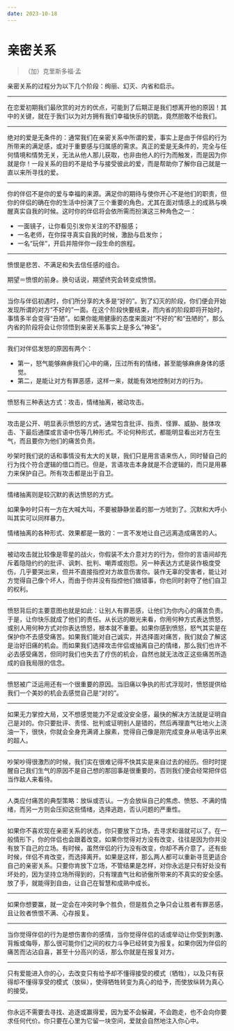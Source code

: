 ```yaml
---
date: 2023-10-18
---
```


# 亲密关系

> （加）克里斯多福·孟

亲密关系的过程分为以下几个阶段：绚丽、幻灭、内省和启示。

---

在恋爱初期我们最欣赏的对方的优点，可能到了后期正是我们想离开他的原因！其中的关键，就在于我们以为对方拥有我们幸福快乐的钥匙，竟然胆敢不给我们。

---

绝对的爱是无条件的：通常我们在亲密关系中所谓的爱，事实上是由于伴侣的行为所带来的满足感，或对于重要感与归属感的需求。真正的爱是无条件的，完全与任何情境和情势无关，无法从他人那儿获取，也非由他人的行为而触发，而是因为你就是你！一段关系的目的不是给予与接受彼此的爱，而是帮助你了解你自己就是一直以来所寻找的爱。

---

你的伴侣不是你的爱与幸福的来源。满足你的期待与使你开心不是他们的职责，但你的伴侣的确在你的生活中扮演了三个重要的角色，尤其在面对情感上的成熟与唤醒真实自我的时候。这时你的伴侣将会依所需而扮演这三种角色之一：

- 一面镜子，让你看见引发你关注的不舒服感；
- 一名老师，在你探寻真实自我的时候，激励与启发你；
- 一名“玩伴”，开启并陪伴你一段生命的旅程。

---

愤恨是悲苦、不满足和失去信任感的组合。

期望＝愤恨的前身。换句话说，期望终究会转变成愤恨。

---

当你与伴侣初遇时，你们所分享的大多是“好的”。到了幻灭的阶段，你们便会开始发现所谓的对方“不好的”一面。在这个阶段快要结束，而内省的阶段即将开始时，事情多半会变得“丑陋”。如果你能用健康的态度来面对“不好的”和“丑陋的”，那么内省的阶段将会让你领悟到亲密关系事实上是多么“神圣”。

---

我们对伴侣发怒的原因有两个：

- 第一，怒气能够麻痹我们心中的痛，压过所有的情绪，甚至能够麻痹身体的感觉。
- 第二，是能让对方有罪恶感，这样一来，就能有效地控制对方的行为。

--- 

愤怒有三种表达方式：攻击，情绪抽离，被动攻击。

---

攻击是公开、明显表示愤怒的方式，通常包含批评、指责、怪罪、威胁、肢体攻击、下最后通牒或言语中伤等几种形式。不论何种形式，都能明显看出对方在生气，而且要你为他们的痛苦负责。

吵架时我们说的话和事情没有太大的关联，我们只是用言语来伤人，同时替自己的行为找个符合逻辑的借口而已。但是，言语攻击本身就是不合逻辑的，而只是用暴力来保护自己。所有攻击都是出于自卫。

---

情绪抽离则是较沉默的表达愤怒的方式。

如果争吵时只有一方在大喊大叫，不要被静静坐着的那一方唬到了。沉默和大呼小叫其实可以同样暴力。

情绪抽离的各种形式、效果都是一致的：一言不发地让自己远离造成痛苦的人。

---

被动攻击就比较像是零星的战火，你假装不太介意对方的行为，但你的言语间却充斥着隐隐约约的批评、讽刺、批判、嘲弄或抱怨。另一种表达方式是装作极度受伤，几乎要哭出来，但并不直接指控对方故意伤害你。装作无辜的受害者，能让对方觉得自己像个坏人，而由于你并没有指控他们做错事，你也同时剥夺了他们自卫的权利。

---

愤怒背后的主要意图也就是如此：让别人有罪恶感，让他们为你内心的痛苦负责。于是，让你快乐就成了他们的责任。从长远的眼光来看，你用何种方式表达愤怒，或别人用何种方式对你表达愤怒，根本就不重要。如果你感到愤怒，怒气其实是在保护你不去感受痛苦。如果我们能对自己诚实，并选择面对痛苦，我们就会了解这是治好旧痛的机会。而如果我们选择攻击伴侣或抽离自己的情绪，那么我们也许不必去感受痛苦，但同时我们也失去了疗伤的机会，自然也就无法改正这些痛苦所造成的自我局限的信念。

---

愤怒被广泛运用还有一个很重要的原因。当旧痛以争执的形式浮现时，愤怒提供给我们一个美妙的机会去感觉自己是“对的”。

---

如果无力掌控大局，又不想感觉能力不足或没安全感，最快的解决方法就是证明自己是对的。你只要批评、责怪、批判或证明别人是错的，然后再理直气壮地火上浇油一下，很快，你就会全身充满肾上腺素，觉得自己像是刚完成变身从电话亭出来的超人。

---

吵架吵得很激烈的时候，我们实在很难记得不快其实是来自过去的经历。但时时提醒自己我们生气的原因不是自己想的那回事是很重要的，否则我们便会经常把伴侣当作敌人来看待。

---

人类应付痛苦的典型策略：放纵或否认。一方会放纵自己的焦虑、愤怒、不满的情绪，而另一方则会压抑这些情绪，选择逃跑，否认问题的严重性。

---

如果你不喜欢现在亲密关系的状态，你只要放下立场，去寻求和谐就可以了。在一般情形下，你的伴侣也会跟着改变。如果你觉得对方没有改变，往往是因为你并没有放下自己的立场。有时候，虽然伴侣的行为没有改变，你却不再介意了。还有些时候，伴侣不肯改变，而选择离开。如果是这样，那么两人都可以重新寻觅更适合自己的亲密关系。只要你肯放下立场，不管结果是怎样，对你永远是只有好处没有坏处的，因为坚持立场所得到的，只有理直气壮和骄傲所带来的不真实的安全感。放了手，就能得到自由，让自己在智慧和成熟中成长。

---

如果你想要赢，就一定会在冲突时争个胜负，但是胜负之争只会让胜者有罪恶感，且让败者愤恨不满、心存报复。

---

当你觉得伴侣的行为是想伤害你的感情，当你觉得伴侣的话或举动让你受到刺激、背叛或侮辱，那么很可能你们之间的权力斗争已经转变为报复。如果你因为伴侣的痛苦而沾沾自喜，甚至十分高兴的话，那么你就是在报复对方。

---

只有爱能进入你的心，去改变只有给予却不懂得接受的模式（牺牲），以及只有获得却不懂得享受的模式（放纵），使得牺牲转变为真心的给予，而使放纵转为真心的接受。

---

你永远不需要去寻找、追逐或赢得爱，因为爱不会躲藏，不会跑走，也不会向你要求任何代价。你只要在心里为它留一块空间，爱就会自然地注入你心中。
